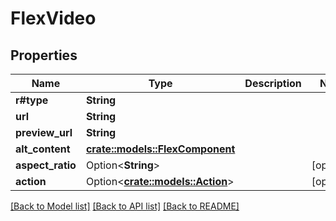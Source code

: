 # FlexVideo

## Properties

Name | Type | Description | Notes
------------ | ------------- | ------------- | -------------
**r#type** | **String** |  | 
**url** | **String** |  | 
**preview_url** | **String** |  | 
**alt_content** | [**crate::models::FlexComponent**](FlexComponent.md) |  | 
**aspect_ratio** | Option<**String**> |  | [optional]
**action** | Option<[**crate::models::Action**](Action.md)> |  | [optional]

[[Back to Model list]](../README.md#documentation-for-models) [[Back to API list]](../README.md#documentation-for-api-endpoints) [[Back to README]](../README.md)


